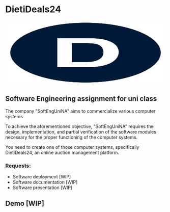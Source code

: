 # DietiDeals24

<!-- ![dietideals-logo](./images/dietidealslogo.jpg) -->

<img src="./images/dietidealslogo.jpg" width="600" height="200">

## Software Engineering assignment for uni class

The company "SoftEngUniNA" aims to commercialize various computer systems.

To achieve the aforementioned objective, "SoftEngUniNA" requires the design, implementation, and partial verification of the software modules necessary for the proper functioning of the computer systems.

You need to create one of those computer systems, specifically DietiDeals24, an online auction management platform.


### Requests:
- Software deployment [WIP]
- Software documentation [WIP]
- Software presentation [WIP]

## Demo [WIP]

